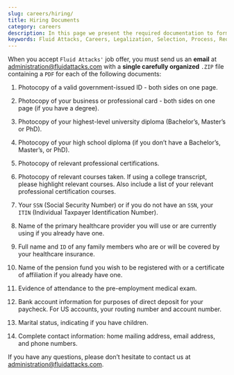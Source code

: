 ```yaml
---
slug: careers/hiring/
title: Hiring Documents
category: careers
description: In this page we present the required documentation to formally legalize your selection once you have successfully finished all the previous stages.
keywords: Fluid Attacks, Careers, Legalization, Selection, Process, Requirements
---
```


When you accept `Fluid Attacks'` job offer, you must send us an
**email** at <administration@fluidattacks.com> with a **single carefully
organized** `.ZIP` file containing a `PDF` for each of the following
documents:

1. Photocopy of a valid government-issued ID - both sides on one page.

2. Photocopy of your business or professional card - both sides on one
    page (if you have a degree).

3. Photocopy of your highest-level university diploma (Bachelor’s,
    Master’s or PhD).

4. Photocopy of your high school diploma (if you don’t have a
    Bachelor’s, Master’s, or PhD).

5. Photocopy of relevant professional certifications.

6. Photocopy of relevant courses taken. If using a college transcript,
    please highlight relevant courses. Also include a list of your
    relevant professional certification courses.

7. Your `SSN` (Social Security Number) or if you do not have an `SSN`,
    your `ITIN` (Individual Taxpayer Identification Number).

8. Name of the primary healthcare provider you will use or are
    currently using if you already have one.

9. Full name and `ID` of any family members who are or will be covered
    by your healthcare insurance.

10. Name of the pension fund you wish to be registered with or a
    certificate of affiliation if you already have one.

11. Evidence of attendance to the pre-employment medical exam.

12. Bank account information for purposes of direct deposit for your
    paycheck. For US accounts, your routing number and account number.

13. Marital status, indicating if you have children.

14. Complete contact information: home mailing address, email address,
    and phone numbers.

If you have any questions, please don’t hesitate to contact us at
<administration@fluidattacks.com>.

